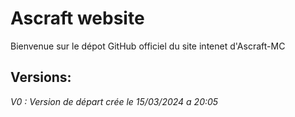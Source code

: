 # Ascraft website
Bienvenue sur le dépot GitHub officiel du site intenet d'Ascraft-MC
## Versions:

*V0 : Version de départ crée le 15/03/2024 a 20:05*

